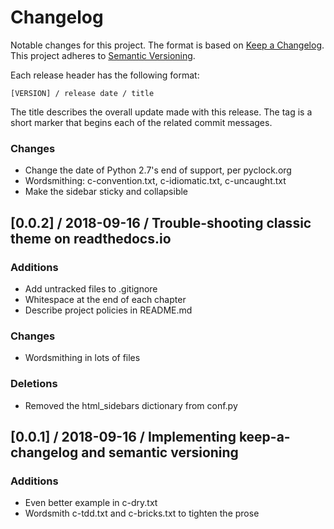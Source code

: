 # Changelog

Notable changes for this project. The format is based on
[Keep a Changelog](https://keepachangelog.com/en/1.0.0/). This project
adheres to [Semantic Versioning](https://semver.org/spec/v2.0.0.html).

Each release header has the following format:

    [VERSION] / release date / title

The title describes the overall update made with this release. The tag is a
short marker that begins each of the related commit messages.

### Changes
 * Change the date of Python 2.7's end of support, per pyclock.org
 * Wordsmithing: c-convention.txt, c-idiomatic.txt, c-uncaught.txt
 * Make the sidebar sticky and collapsible
## [0.0.2] / 2018-09-16 / Trouble-shooting classic theme on readthedocs.io
### Additions
 * Add untracked files to .gitignore
 * Whitespace at the end of each chapter
 * Describe project policies in README.md

### Changes
 * Wordsmithing in lots of files

### Deletions
 * Removed the html_sidebars dictionary from conf.py


## [0.0.1] / 2018-09-16 / Implementing keep-a-changelog and semantic versioning
### Additions

 * Even better example in c-dry.txt
 * Wordsmith c-tdd.txt and c-bricks.txt to tighten the prose

